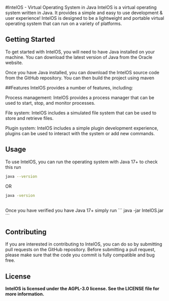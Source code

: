 #IntelOS - Virtual Operating System in Java
IntelOS is a virtual operating system written in Java. It provides a simple and easy to use development & user experience! IntelOS is designed to be a lightweight and portable virtual operating system that can run on a variety of platforms.

## Getting Started
To get started with IntelOS, you will need to have Java installed on your machine. You can download the latest version of Java from the Oracle website.

Once you have Java installed, you can download the IntelOS source code from the GitHub repository. You can then build the project using maven

##Features
IntelOS provides a number of features, including:

Process management: IntelOS provides a process manager that can be used to start, stop, and monitor processes.


File system: IntelOS includes a simulated file system that can be used to store and retrieve files.

Plugin system: IntelOS includes a simple plugin development experience, plugins can be used to interact with the system or add new commands.

## Usage
To use IntelOS, you can run the operating system with Java 17+
to check this run
```bash
java --version
``` 
OR 
```bash
java -version
``` 

<br>
Once you have verified you have Java 17+ simply run 
```
java -jar IntelOS.jar
```

## Contributing
If you are interested in contributing to IntelOS, you can do so by submitting pull requests on the GitHub repository. Before submitting a pull request, please make sure that the code you commit is fully compatible and bug free.
<b>
## License
IntelOS is licensed under the AGPL-3.0 license. See the LICENSE file for more information.
</b>
